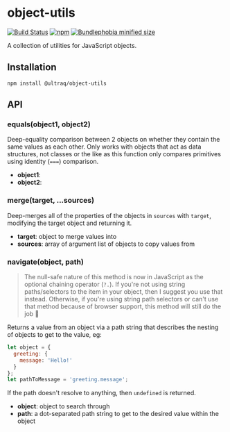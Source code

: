 
object-utils
============

[![Build Status](https://github.com/ultraq/object-utils/actions/workflows/build.yml/badge.svg)](https://github.com/ultraq/object-utils/actions)
[![npm](https://img.shields.io/npm/v/@ultraq/object-utils.svg?maxAge=3600)](https://www.npmjs.com/package/@ultraq/object-utils)
[![Bundlephobia minified size](https://img.shields.io/bundlephobia/min/@ultraq/object-utils)](https://bundlephobia.com/result?p=@ultraq/object-utils)

A collection of utilities for JavaScript objects.


Installation
------------

```
npm install @ultraq/object-utils
```


API
---

### equals(object1, object2)

Deep-equality comparison between 2 objects on whether they contain the same
values as each other.  Only works with objects that act as data structures, not
classes or the like as this function only compares primitives using identity
(`===`) comparison.

 - **object1**: 
 - **object2**: 

### merge(target, ...sources)

Deep-merges all of the properties of the objects in `sources` with `target`,
modifying the target object and returning it.

 - **target**: object to merge values into
 - **sources**: array of argument list of objects to copy values from

### navigate(object, path)

> The null-safe nature of this method is now in JavaScript as the optional
> chaining operator (`?.`).  If you're not using string paths/selectors to the
> item in your object, then I suggest you use that instead.  Otherwise, if
> you're using string path selectors or can't use that method because of browser
> support, this method will still do the job 🙂

Returns a value from an object via a path string that describes the nesting of
objects to get to the value, eg:

```javascript
let object = {
  greeting: {
    message: 'Hello!'
  }
};
let pathToMessage = 'greeting.message';
```

If the path doesn't resolve to anything, then `undefined` is returned.

 - **object**:  object to search through
 - **path**: a dot-separated path string to get to the desired value within the object
